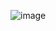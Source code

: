 ![image](https://github.com/Jiyarathore/Leetcode/assets/96529109/00b1e596-6287-4483-b96a-82940ff52f13)
